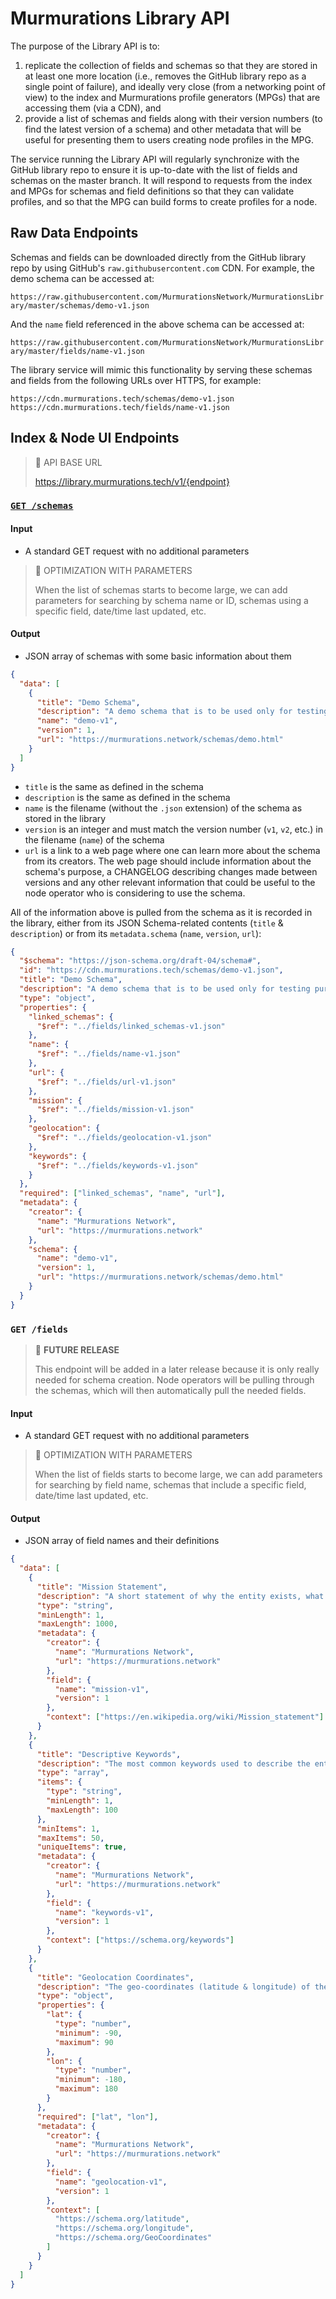 # Murmurations Library API

The purpose of the Library API is to:

1. replicate the collection of fields and schemas so that they are stored in at least one more location (i.e., removes the GitHub library repo as a single point of failure), and ideally very close (from a networking point of view) to the index and Murmurations profile generators (MPGs) that are accessing them (via a CDN), and
2. provide a list of schemas and fields along with their version numbers (to find the latest version of a schema) and other metadata that will be useful for presenting them to users creating node profiles in the MPG.

The service running the Library API will regularly synchronize with the GitHub library repo to ensure it is up-to-date with the list of fields and schemas on the master branch. It will respond to requests from the index and MPGs for schemas and field definitions so that they can validate profiles, and so that the MPG can build forms to create profiles for a node.

## Raw Data Endpoints

Schemas and fields can be downloaded directly from the GitHub library repo by using GitHub's `raw.githubusercontent.com` CDN. For example, the demo schema can be accessed at:

`https://raw.githubusercontent.com/MurmurationsNetwork/MurmurationsLibrary/master/schemas/demo-v1.json`

And the `name` field referenced in the above schema can be accessed at:

`https://raw.githubusercontent.com/MurmurationsNetwork/MurmurationsLibrary/master/fields/name-v1.json`

The library service will mimic this functionality by serving these schemas and fields from the following URLs over HTTPS, for example:

```
https://cdn.murmurations.tech/schemas/demo-v1.json
https://cdn.murmurations.tech/fields/name-v1.json
```

## Index & Node UI Endpoints

> :link: API BASE URL
>
> https://library.murmurations.tech/v1/{endpoint}

### [`GET /schemas`](https://app.swaggerhub.com/apis-docs/MurmurationsNetwork/LibraryAPI/1.0#/default/get_schemas)

#### Input

- A standard GET request with no additional parameters

> :construction: OPTIMIZATION WITH PARAMETERS
>
> When the list of schemas starts to become large, we can add parameters for searching by schema name or ID, schemas using a specific field, date/time last updated, etc.

#### Output

- JSON array of schemas with some basic information about them

```json
{
  "data": [
    {
      "title": "Demo Schema",
      "description": "A demo schema that is to be used only for testing purposes.",
      "name": "demo-v1",
      "version": 1,
      "url": "https://murmurations.network/schemas/demo.html"
    }
  ]
}
```

- `title` is the same as defined in the schema
- `description` is the same as defined in the schema
- `name` is the filename (without the `.json` extension) of the schema as stored in the library
- `version` is an integer and must match the version number (`v1`, `v2`, etc.) in the filename (`name`) of the schema
- `url` is a link to a web page where one can learn more about the schema from its creators. The web page should include information about the schema's purpose, a CHANGELOG describing changes made between versions and any other relevant information that could be useful to the node operator who is considering to use the schema.

All of the information above is pulled from the schema as it is recorded in the library, either from its JSON Schema-related contents (`title` & `description`) or from its `metadata.schema` (`name`, `version`, `url`):

```json
{
  "$schema": "https://json-schema.org/draft-04/schema#",
  "id": "https://cdn.murmurations.tech/schemas/demo-v1.json",
  "title": "Demo Schema",
  "description": "A demo schema that is to be used only for testing purposes.",
  "type": "object",
  "properties": {
    "linked_schemas": {
      "$ref": "../fields/linked_schemas-v1.json"
    },
    "name": {
      "$ref": "../fields/name-v1.json"
    },
    "url": {
      "$ref": "../fields/url-v1.json"
    },
    "mission": {
      "$ref": "../fields/mission-v1.json"
    },
    "geolocation": {
      "$ref": "../fields/geolocation-v1.json"
    },
    "keywords": {
      "$ref": "../fields/keywords-v1.json"
    }
  },
  "required": ["linked_schemas", "name", "url"],
  "metadata": {
    "creator": {
      "name": "Murmurations Network",
      "url": "https://murmurations.network"
    },
    "schema": {
      "name": "demo-v1",
      "version": 1,
      "url": "https://murmurations.network/schemas/demo.html"
    }
  }
}
```

### `GET /fields`

> :memo: **FUTURE RELEASE**
>
> This endpoint will be added in a later release because it is only really needed for schema creation. Node operators will be pulling through the schemas, which will then automatically pull the needed fields.

#### Input

- A standard GET request with no additional parameters

> :construction: OPTIMIZATION WITH PARAMETERS
>
> When the list of fields starts to become large, we can add parameters for searching by field name, schemas that include a specific field, date/time last updated, etc.

#### Output

- JSON array of field names and their definitions

```json
{
  "data": [
    {
      "title": "Mission Statement",
      "description": "A short statement of why the entity exists, what its overall goal is: what kind of product or service it provides, its primary customers or market, and its geographical region of operation.",
      "type": "string",
      "minLength": 1,
      "maxLength": 1000,
      "metadata": {
        "creator": {
          "name": "Murmurations Network",
          "url": "https://murmurations.network"
        },
        "field": {
          "name": "mission-v1",
          "version": 1
        },
        "context": ["https://en.wikipedia.org/wiki/Mission_statement"]
      }
    },
    {
      "title": "Descriptive Keywords",
      "description": "The most common keywords used to describe the entity",
      "type": "array",
      "items": {
        "type": "string",
        "minLength": 1,
        "maxLength": 100
      },
      "minItems": 1,
      "maxItems": 50,
      "uniqueItems": true,
      "metadata": {
        "creator": {
          "name": "Murmurations Network",
          "url": "https://murmurations.network"
        },
        "field": {
          "name": "keywords-v1",
          "version": 1
        },
        "context": ["https://schema.org/keywords"]
      }
    },
    {
      "title": "Geolocation Coordinates",
      "description": "The geo-coordinates (latitude & longitude) of the primary location of the entity",
      "type": "object",
      "properties": {
        "lat": {
          "type": "number",
          "minimum": -90,
          "maximum": 90
        },
        "lon": {
          "type": "number",
          "minimum": -180,
          "maximum": 180
        }
      },
      "required": ["lat", "lon"],
      "metadata": {
        "creator": {
          "name": "Murmurations Network",
          "url": "https://murmurations.network"
        },
        "field": {
          "name": "geolocation-v1",
          "version": 1
        },
        "context": [
          "https://schema.org/latitude",
          "https://schema.org/longitude",
          "https://schema.org/GeoCoordinates"
        ]
      }
    }
  ]
}
```
